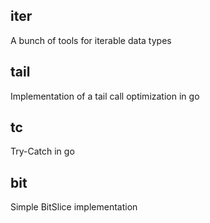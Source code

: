 ## iter
A bunch of tools for iterable data types

## tail
Implementation of a tail call optimization in go

## tc
Try-Catch in go

## bit
Simple BitSlice implementation

